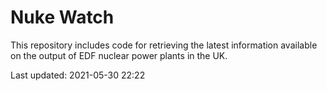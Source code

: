 # Nuke Watch

This repository includes code for retrieving the latest information available on the output of EDF nuclear power plants in the UK.

Last updated: 2021-05-30 22:22
